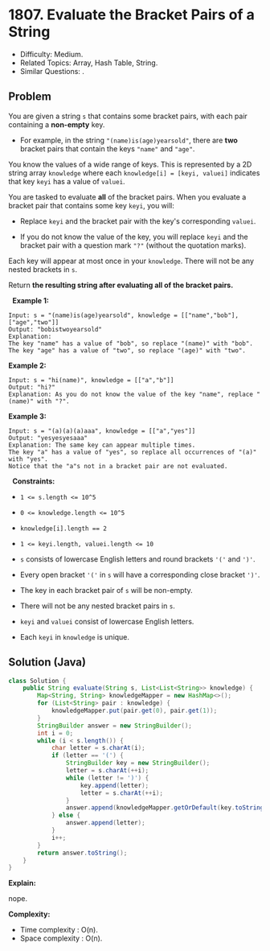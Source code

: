 # 1807. Evaluate the Bracket Pairs of a String

- Difficulty: Medium.
- Related Topics: Array, Hash Table, String.
- Similar Questions: .

## Problem

You are given a string ```s``` that contains some bracket pairs, with each pair containing a **non-empty** key.


	
- For example, in the string ```"(name)is(age)yearsold"```, there are **two** bracket pairs that contain the keys ```"name"``` and ```"age"```.


You know the values of a wide range of keys. This is represented by a 2D string array ```knowledge``` where each ```knowledge[i] = [keyi, valuei]``` indicates that key ```keyi``` has a value of ```valuei```.

You are tasked to evaluate **all** of the bracket pairs. When you evaluate a bracket pair that contains some key ```keyi```, you will:


	
- Replace ```keyi``` and the bracket pair with the key's corresponding ```valuei```.
	
- If you do not know the value of the key, you will replace ```keyi``` and the bracket pair with a question mark ```"?"``` (without the quotation marks).


Each key will appear at most once in your ```knowledge```. There will not be any nested brackets in ```s```.

Return **the resulting string after evaluating **all** of the bracket pairs.**

 
**Example 1:**

```
Input: s = "(name)is(age)yearsold", knowledge = [["name","bob"],["age","two"]]
Output: "bobistwoyearsold"
Explanation:
The key "name" has a value of "bob", so replace "(name)" with "bob".
The key "age" has a value of "two", so replace "(age)" with "two".
```

**Example 2:**

```
Input: s = "hi(name)", knowledge = [["a","b"]]
Output: "hi?"
Explanation: As you do not know the value of the key "name", replace "(name)" with "?".
```

**Example 3:**

```
Input: s = "(a)(a)(a)aaa", knowledge = [["a","yes"]]
Output: "yesyesyesaaa"
Explanation: The same key can appear multiple times.
The key "a" has a value of "yes", so replace all occurrences of "(a)" with "yes".
Notice that the "a"s not in a bracket pair are not evaluated.
```

 
**Constraints:**


	
- ```1 <= s.length <= 10^5```
	
- ```0 <= knowledge.length <= 10^5```
	
- ```knowledge[i].length == 2```
	
- ```1 <= keyi.length, valuei.length <= 10```
	
- ```s``` consists of lowercase English letters and round brackets ```'('``` and ```')'```.
	
- Every open bracket ```'('``` in ```s``` will have a corresponding close bracket ```')'```.
	
- The key in each bracket pair of ```s``` will be non-empty.
	
- There will not be any nested bracket pairs in ```s```.
	
- ```keyi``` and ```valuei``` consist of lowercase English letters.
	
- Each ```keyi``` in ```knowledge``` is unique.



## Solution (Java)

```java
class Solution {
    public String evaluate(String s, List<List<String>> knowledge) {
        Map<String, String> knowledgeMapper = new HashMap<>();
        for (List<String> pair : knowledge) {
            knowledgeMapper.put(pair.get(0), pair.get(1));
        }
        StringBuilder answer = new StringBuilder();
        int i = 0;
        while (i < s.length()) {
            char letter = s.charAt(i);
            if (letter == '(') {
                StringBuilder key = new StringBuilder();
                letter = s.charAt(++i);
                while (letter != ')') {
                    key.append(letter);
                    letter = s.charAt(++i);
                }
                answer.append(knowledgeMapper.getOrDefault(key.toString(), "?"));
            } else {
                answer.append(letter);
            }
            i++;
        }
        return answer.toString();
    }
}
```

**Explain:**

nope.

**Complexity:**

* Time complexity : O(n).
* Space complexity : O(n).
